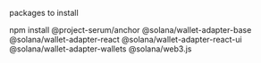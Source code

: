 packages to install

npm install @project-serum/anchor @solana/wallet-adapter-base @solana/wallet-adapter-react @solana/wallet-adapter-react-ui @solana/wallet-adapter-wallets @solana/web3.js